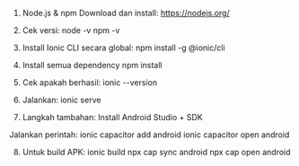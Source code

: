 1. Node.js & npm
   Download dan install: https://nodejs.org/

2. Cek versi:
   node -v
   npm -v

3. Install Ionic CLI secara global:
   npm install -g @ionic/cli

4. Install semua dependency
   npm install

5. Cek apakah berhasil:
   ionic --version

6. Jalankan:
   ionic serve

7. Langkah tambahan:
   Install Android Studio + SDK

Jalankan perintah:
ionic capacitor add android
ionic capacitor open android

8. Untuk build APK:
   ionic build
   npx cap sync android
   npx cap open android
